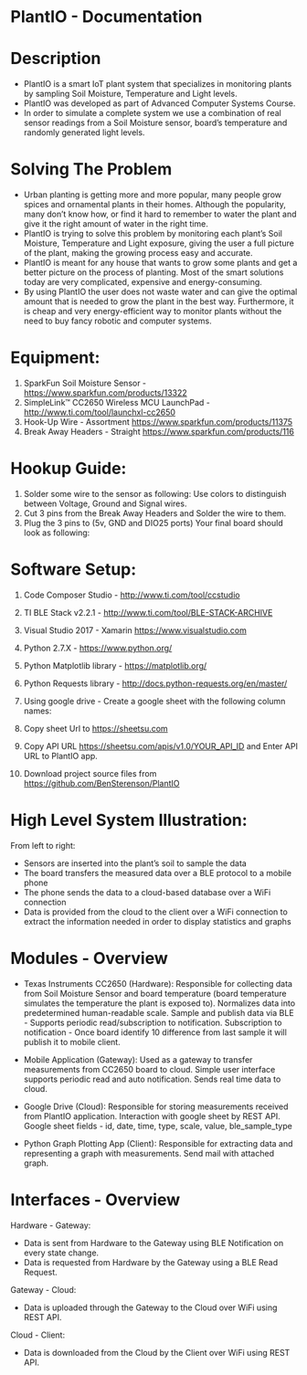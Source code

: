 # PlantIO - Documentation

# Description

* PlantIO is a smart IoT plant system that specializes in monitoring plants by sampling Soil Moisture, Temperature and Light levels.
* PlantIO was developed as part of Advanced Computer Systems Course.
* In order to simulate a complete system we use a combination of real sensor readings from a Soil Moisture sensor, board’s temperature and randomly generated light levels.

# Solving The Problem 

* Urban planting is getting more and more popular, many people grow spices and ornamental plants in their homes. Although the popularity, many don’t know how, or find it hard to remember to water the plant and give it the right amount of water in the right time.
* PlantIO is trying to solve this problem by monitoring each plant’s Soil Moisture, Temperature and Light exposure, giving the user a full picture of the plant, making the growing process easy and accurate.
* PlantIO is meant for any house that wants to grow some plants and get a better picture on the process of planting. Most of the smart solutions today are very complicated, expensive and energy-consuming.
* By using PlantIO the user does not waste water and can give the optimal amount that is needed to grow the plant in the best way. Furthermore, it is cheap and very energy-efficient way to monitor plants without the need to buy fancy robotic and computer systems.

# Equipment:

1. SparkFun Soil Moisture Sensor - https://www.sparkfun.com/products/13322
2. SimpleLink™ CC2650 Wireless MCU LaunchPad - http://www.ti.com/tool/launchxl-cc2650
3. Hook-Up Wire - Assortment https://www.sparkfun.com/products/11375
4. Break Away Headers - Straight https://www.sparkfun.com/products/116

# Hookup Guide:

1. Solder some wire to the sensor as following:
Use colors to distinguish between Voltage, Ground and Signal wires.
2. Cut 3 pins from the Break Away Headers and Solder the wire to them.
3. Plug the 3 pins to (5v, GND and DIO25 ports) Your final board should look as following:

# Software Setup:

1. Code Composer Studio - http://www.ti.com/tool/ccstudio
2. TI BLE Stack v2.2.1 - http://www.ti.com/tool/BLE-STACK-ARCHIVE
3. Visual Studio 2017 - Xamarin https://www.visualstudio.com
4. Python 2.7.X - https://www.python.org/
5. Python Matplotlib library - https://matplotlib.org/
6. Python Requests library - http://docs.python-requests.org/en/master/
7. Using google drive - Create a google sheet with the following column names:

8. Copy sheet Url to https://sheetsu.com
9. Copy API URL https://sheetsu.com/apis/v1.0/YOUR_API_ID and Enter API URL to PlantIO app.
10. Download project source files from https://github.com/BenSterenson/PlantIO

# High Level System Illustration:
From left to right:
* Sensors are inserted into the plant’s soil to sample the data
* The board transfers the measured data over a BLE protocol to a mobile phone
* The phone sends the data to a cloud-based database over a WiFi connection
* Data is provided from the cloud to the client over a WiFi connection to extract the information needed in order to display statistics and graphs

# Modules - Overview

- Texas Instruments CC2650 (Hardware):
Responsible for collecting data from Soil Moisture Sensor and board temperature (board temperature simulates the temperature the plant is exposed to).
Normalizes data into predetermined human-readable scale.
Sample and publish data via BLE - Supports periodic read/subscription to notification.
Subscription to notification - Once board identify 10 difference from last sample it will publish it to mobile client.

- Mobile Application (Gateway):
Used as a gateway to transfer measurements from CC2650 board to cloud.
Simple user interface supports periodic read and auto notification. 
Sends real time data to cloud.

- Google Drive (Cloud):
Responsible for storing measurements received from PlantIO application.
Interaction with google sheet by REST API.
Google sheet fields - id, date, time, type, scale, value, ble_sample_type

- Python Graph Plotting App (Client):
Responsible for extracting data and representing a graph with measurements.
Send mail with attached graph.

# Interfaces - Overview

Hardware - Gateway:
* Data is sent from Hardware to the Gateway using BLE Notification on every state change.
* Data is requested from Hardware by the Gateway using a BLE Read Request.

Gateway - Cloud:
* Data is uploaded through the Gateway to the Cloud over WiFi using REST API.

Cloud - Client:
* Data is downloaded from the Cloud by the Client over WiFi using REST API.

